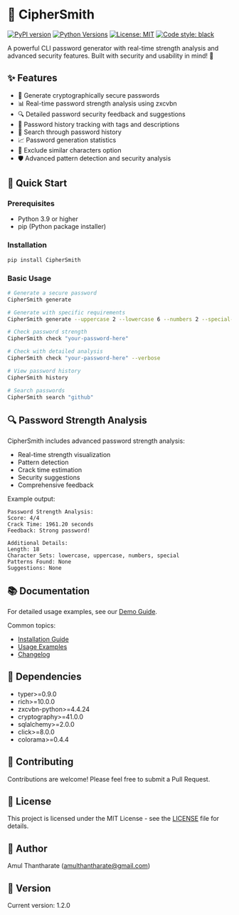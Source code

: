 # 🔐 CipherSmith

[![PyPI version](https://badge.fury.io/py/CipherSmith.svg)](https://badge.fury.io/py/CipherSmith)
[![Python Versions](https://img.shields.io/pypi/pyversions/CipherSmith.svg)](https://pypi.org/project/CipherSmith/)
[![License: MIT](https://img.shields.io/badge/License-MIT-yellow.svg)](https://opensource.org/licenses/MIT)
[![Code style: black](https://img.shields.io/badge/code%20style-black-000000.svg)](https://github.com/psf/black)

A powerful CLI password generator with real-time strength analysis and advanced security features. Built with security and usability in mind! 🚀

## ✨ Features

- 🎯 Generate cryptographically secure passwords
- 📊 Real-time password strength analysis using zxcvbn
- 🔍 Detailed password security feedback and suggestions
- 📝 Password history tracking with tags and descriptions
- 🔎 Search through password history
- 📈 Password generation statistics
- 🎨 Exclude similar characters option
- 🛡️ Advanced pattern detection and security analysis

## 🚀 Quick Start

### Prerequisites

- Python 3.9 or higher
- pip (Python package installer)

### Installation

```bash
pip install CipherSmith
```

### Basic Usage

```bash
# Generate a secure password
CipherSmith generate

# Generate with specific requirements
CipherSmith generate --uppercase 2 --lowercase 6 --numbers 2 --special-chars 2

# Check password strength
CipherSmith check "your-password-here"

# Check with detailed analysis
CipherSmith check "your-password-here" --verbose

# View password history
CipherSmith history

# Search passwords
CipherSmith search "github"
```

## 🔍 Password Strength Analysis

CipherSmith includes advanced password strength analysis:

- Real-time strength visualization
- Pattern detection
- Crack time estimation
- Security suggestions
- Comprehensive feedback

Example output:
```
Password Strength Analysis:
Score: 4/4
Crack Time: 1961.20 seconds
Feedback: Strong password!

Additional Details:
Length: 18
Character Sets: lowercase, uppercase, numbers, special
Patterns Found: None
Suggestions: None
```

## 📚 Documentation

For detailed usage examples, see our [Demo Guide](DEMO.md).

Common topics:
- [Installation Guide](INSTALL.md)
- [Usage Examples](DEMO.md)
- [Changelog](CHANGELOG.md)

## 🔧 Dependencies

- typer>=0.9.0
- rich>=10.0.0
- zxcvbn-python>=4.4.24
- cryptography>=41.0.0
- sqlalchemy>=2.0.0
- click>=8.0.0
- colorama>=0.4.4

## 🤝 Contributing

Contributions are welcome! Please feel free to submit a Pull Request.

## 📝 License

This project is licensed under the MIT License - see the [LICENSE](LICENSE) file for details.

## 🌟 Author

Amul Thantharate (amulthantharate@gmail.com)

## 🔄 Version

Current version: 1.2.0
